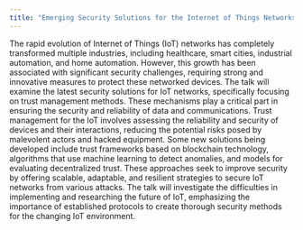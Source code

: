 ```yaml
---
title: "Emerging Security Solutions for the Internet of Things Networks"
---
```

The rapid evolution of Internet of Things (IoT) networks has completely transformed multiple industries, including healthcare, smart cities, industrial automation, and home automation. 
However, this growth has been associated with significant security challenges, requiring strong and innovative measures to protect these networked devices. 
The talk will examine the latest security solutions for IoT networks, specifically focusing on trust management methods. 
These mechanisms play a critical part in ensuring the security and reliability of data and communications. 
Trust management for the IoT involves assessing the reliability and security of devices and their interactions, reducing the potential risks posed by malevolent actors and hacked equipment. 
Some new solutions being developed include trust frameworks based on blockchain technology, algorithms that use machine learning to detect anomalies, and models for evaluating decentralized trust. 
These approaches seek to improve security by offering scalable, adaptable, and resilient strategies to secure IoT networks from various attacks. 
The talk will investigate the difficulties in implementing and researching the future of IoT, emphasizing the importance of established protocols to create thorough security methods for the changing IoT environment.
